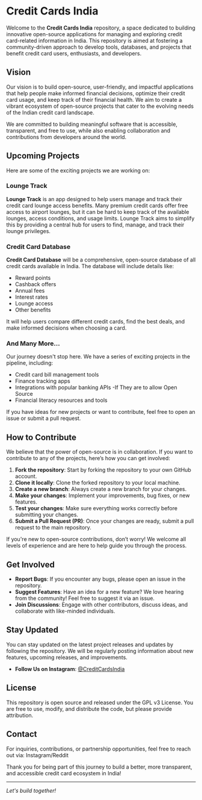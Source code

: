 # Credit Cards India

Welcome to the **Credit Cards India** repository, a space dedicated to building innovative open-source applications for managing and exploring credit card-related information in India. This repository is aimed at fostering a community-driven approach to develop tools, databases, and projects that benefit credit card users, enthusiasts, and developers.

## Vision

Our vision is to build open-source, user-friendly, and impactful applications that help people make informed financial decisions, optimize their credit card usage, and keep track of their financial health. We aim to create a vibrant ecosystem of open-source projects that cater to the evolving needs of the Indian credit card landscape.

We are committed to building meaningful software that is accessible, transparent, and free to use, while also enabling collaboration and contributions from developers around the world.

## Upcoming Projects

Here are some of the exciting projects we are working on:

### Lounge Track
**Lounge Track** is an app designed to help users manage and track their credit card lounge access benefits. Many premium credit cards offer free access to airport lounges, but it can be hard to keep track of the available lounges, access conditions, and usage limits. Lounge Track aims to simplify this by providing a central hub for users to find, manage, and track their lounge privileges.

### Credit Card Database
**Credit Card Database** will be a comprehensive, open-source database of all credit cards available in India. The database will include details like:
- Reward points
- Cashback offers
- Annual fees
- Interest rates
- Lounge access
- Other benefits

It will help users compare different credit cards, find the best deals, and make informed decisions when choosing a card.

### And Many More...
Our journey doesn't stop here. We have a series of exciting projects in the pipeline, including:
- Credit card bill management tools
- Finance tracking apps
- Integrations with popular banking APIs -If They are to allow Open Source
- Financial literacy resources and tools

If you have ideas for new projects or want to contribute, feel free to open an issue or submit a pull request.

## How to Contribute

We believe that the power of open-source is in collaboration. If you want to contribute to any of the projects, here’s how you can get involved:
1. **Fork the repository**: Start by forking the repository to your own GitHub account.
2. **Clone it locally**: Clone the forked repository to your local machine.
3. **Create a new branch**: Always create a new branch for your changes.
4. **Make your changes**: Implement your improvements, bug fixes, or new features.
5. **Test your changes**: Make sure everything works correctly before submitting your changes.
6. **Submit a Pull Request (PR)**: Once your changes are ready, submit a pull request to the main repository.

If you're new to open-source contributions, don’t worry! We welcome all levels of experience and are here to help guide you through the process.

## Get Involved

- **Report Bugs**: If you encounter any bugs, please open an issue in the repository.
- **Suggest Features**: Have an idea for a new feature? We love hearing from the community! Feel free to suggest it via an issue.
- **Join Discussions**: Engage with other contributors, discuss ideas, and collaborate with like-minded individuals.

## Stay Updated

You can stay updated on the latest project releases and updates by following the repository. We will be regularly posting information about new features, upcoming releases, and improvements.

- **Follow Us on Instagram**: [@CreditCardsIndia](https://www.instagram.com/credit_cards_india/)

## License

This repository is open source and released under the GPL v3 License. You are free to use, modify, and distribute the code, but please provide attribution.

## Contact

For inquiries, contributions, or partnership opportunities, feel free to reach out via:
Instagram/Reddit 

Thank you for being part of this journey to build a better, more transparent, and accessible credit card ecosystem in India!

---

*Let's build together!*
